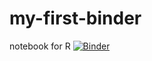 # my-first-binder
notebook for R
[![Binder](https://mybinder.org/badge_logo.svg)](https://mybinder.org/v2/gh/UCHPUCHMAK/mybinder/master)
